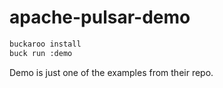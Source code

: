 # apache-pulsar-demo

```bash
buckaroo install
buck run :demo
```

Demo is just one of the examples from their repo.

